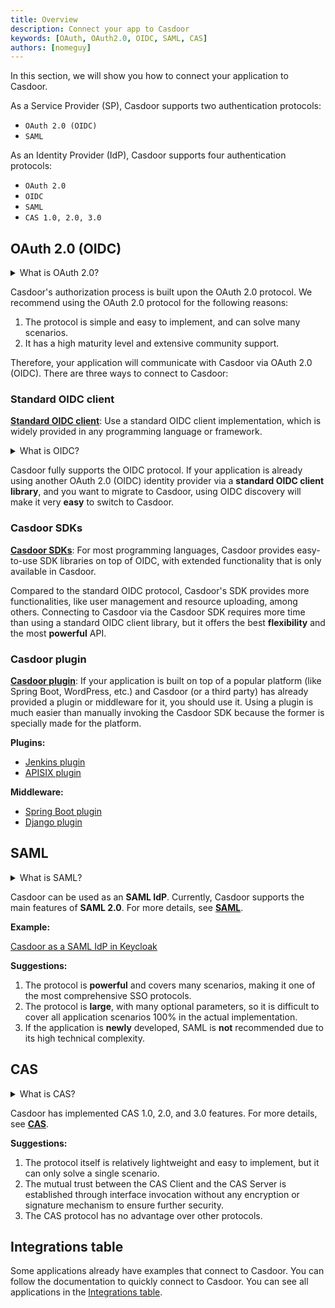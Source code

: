 ```yaml
---
title: Overview
description: Connect your app to Casdoor
keywords: [OAuth, OAuth2.0, OIDC, SAML, CAS]
authors: [nomeguy]
---
```


In this section, we will show you how to connect your application to Casdoor.

As a Service Provider (SP), Casdoor supports two authentication protocols:

- `OAuth 2.0 (OIDC)`
- `SAML`

As an Identity Provider (IdP), Casdoor supports four authentication protocols:

- `OAuth 2.0`
- `OIDC`
- `SAML`
- `CAS 1.0, 2.0, 3.0`

## OAuth 2.0 (OIDC)

<details>

<summary>What is OAuth 2.0?</summary>

[OAuth 2](https://oauth.net/2/) is an authorization framework that enables applications—such as Facebook, GitHub, and Casdoor—to obtain limited access to user accounts on an HTTP service. It works by delegating user authentication to the service that hosts a user account and authorizing third-party applications to access that user account. OAuth 2 provides authorization flows for web and desktop applications, as well as mobile devices.

</details>

Casdoor's authorization process is built upon the OAuth 2.0 protocol. We recommend using the OAuth 2.0 protocol for the following reasons:

1. The protocol is simple and easy to implement, and can solve many scenarios.
2. It has a high maturity level and extensive community support.

Therefore, your application will communicate with Casdoor via OAuth 2.0 (OIDC). There are three ways to connect to Casdoor:

### Standard OIDC client

**[Standard OIDC client](/docs/how-to-connect/oidc-client)**: Use a standard OIDC client implementation, which is widely provided in any programming language or framework.

<details>

<summary>What is OIDC?</summary>

[OpenID Connect (OIDC)](https://openid.net/connect/) is an open authentication protocol that works on top of the OAuth 2.0 framework. Targeted toward consumers, OIDC allows individuals to use single sign-on (SSO) to access relying party sites using OpenID Providers (OPs), such as an email provider or social network, to authenticate their identities. It provides the application or service with information about the user, the context of their authentication, and access to their profile information.

</details>

Casdoor fully supports the OIDC protocol. If your application is already using another OAuth 2.0 (OIDC) identity provider via a **standard OIDC client library**, and you want to migrate to Casdoor, using OIDC discovery will make it very **easy** to switch to Casdoor.

### Casdoor SDKs

**[Casdoor SDKs](/docs/how-to-connect/sdk)**: For most programming languages, Casdoor provides easy-to-use SDK libraries on top of OIDC, with extended functionality that is only available in Casdoor.

Compared to the standard OIDC protocol, Casdoor's SDK provides more functionalities, like user management and resource uploading, among others. Connecting to Casdoor via the Casdoor SDK requires more time than using a standard OIDC client library, but it offers the best **flexibility** and the most **powerful** API.

### Casdoor plugin

**[Casdoor plugin](/docs/how-to-connect/plugin)**: If your application is built on top of a popular platform (like Spring Boot, WordPress, etc.) and Casdoor (or a third party) has already provided a plugin or middleware for it, you should use it. Using a plugin is much easier than manually invoking the Casdoor SDK because the former is specially made for the platform.

**Plugins:**

- [Jenkins plugin](/docs/integration/java/jenkins-plugin)
- [APISIX plugin](/docs/integration/lua/apisix#connect-casdoor-via-apisixs-casdoor-plugin)

**Middleware:**

- [Spring Boot plugin](https://github.com/casdoor/casdoor-spring-boot-starter)
- [Django plugin](https://github.com/casdoor/django-casdoor-auth)

## SAML

<details>

<summary>What is SAML?</summary>

Security Assertion Markup Language (SAML) is an open standard that allows identity providers (IdP) to pass authorization credentials to service providers (SP). What this jargon means is that you can use one set of credentials to log into many different websites. It's much simpler to manage one login per user than it is to manage separate logins to email, customer relationship management (CRM) software, Active Directory, etc.

SAML transactions use Extensible Markup Language (XML) for standardized communications between the identity provider and service providers. SAML is the link between the authentication of a user's identity and the authorization to use a service.

</details>

Casdoor can be used as an **SAML IdP**. Currently, Casdoor supports the main features of **SAML 2.0**. For more details, see **[SAML](/docs/how-to-connect/saml/overview)**.

**Example:**

[Casdoor as a SAML IdP in Keycloak](/docs/how-to-connect/saml/keycloak#casdoor-as-a-saml-idp-in-keycloak)

**Suggestions:**

1. The protocol is **powerful** and covers many scenarios, making it one of the most comprehensive SSO protocols.
2. The protocol is **large**, with many optional parameters, so it is difficult to cover all application scenarios 100% in the actual implementation.
3. If the application is **newly** developed, SAML is **not** recommended due to its high technical complexity.

## CAS

<details>

<summary>What is CAS?</summary>

The Central Authentication Service (CAS) is a single sign-on protocol for the web. Its purpose is to allow a user to access multiple applications while providing their credentials (such as user ID and password) only once. It also allows web applications to authenticate users without gaining access to a user's security credentials, such as a password.

</details>

Casdoor has implemented CAS 1.0, 2.0, and 3.0 features. For more details, see **[CAS](/docs/how-to-connect/cas)**.

**Suggestions:**

1. The protocol itself is relatively lightweight and easy to implement, but it can only solve a single scenario.
2. The mutual trust between the CAS Client and the CAS Server is established through interface invocation without any encryption or signature mechanism to ensure further security.
3. The CAS protocol has no advantage over other protocols.

## Integrations table

Some applications already have examples that connect to Casdoor. You can follow the documentation to quickly connect to Casdoor. You can see all applications in the [Integrations table](/docs/category/integrations).
